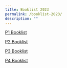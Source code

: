 ```yaml
---
title: Booklist 2023
permalink: /booklist-2023/
description: ""
---
```

[P1 Booklist](/files/P1%20Booklist%202023.pdf)

[P2 Booklist](/files/P2%20Booklist%202023.pdf)

[P3 Booklist](/files/P3%20Booklist%202023.pdf)

[P4 Booklist](/files/P4%20Booklist%202023.pdf)
